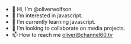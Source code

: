- 👋 Hi, I’m @oliverwolfson
- 👀 I’m interested in javascript. 
- 🌱 I’m currently learning javascript.
- 💞️ I’m looking to collaborate on media projects.
- 📫 How to reach me oliver@channel60.tv

<!---
oliverwolfson/oliverwolfson is a ✨ special ✨ repository because its `README.md` (this file) appears on your GitHub profile.
You can click the Preview link to take a look at your changes.
--->

